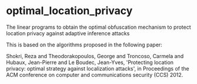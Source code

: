 # optimal_location_privacy
The linear programs to obtain the optimal obfuscation mechanism to protect location privacy against adaptive inference attacks

This is based on the algorithms proposed in the following paper:

Shokri, Reza and Theodorakopoulos, George and Troncoso, Carmela and Hubaux, Jean-Pierre and Le Boudec, Jean-Yves, 'Protecting location privacy: optimal strategy against localization attacks', in Proceedings of the ACM conference on computer and communications security (CCS) 2012.
